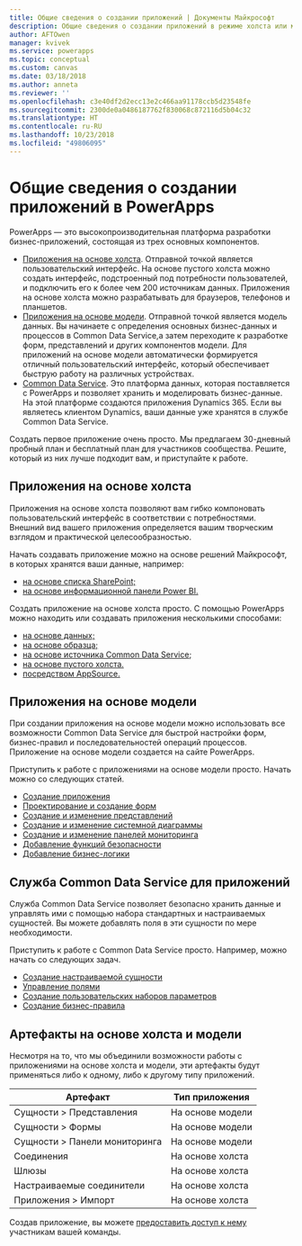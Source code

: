 ```yaml
---
title: Общие сведения о создании приложений | Документы Майкрософт
description: Общие сведения о создании приложений в режиме холста или модели и включении службы Common Data Service
author: AFTOwen
manager: kvivek
ms.service: powerapps
ms.topic: conceptual
ms.custom: canvas
ms.date: 03/18/2018
ms.author: anneta
ms.reviewer: ''
ms.openlocfilehash: c3e40df2d2ecc13e2c466aa91178ccb5d23548fe
ms.sourcegitcommit: 2300de0a0486187762f830068c872116d5b04c32
ms.translationtype: HT
ms.contentlocale: ru-RU
ms.lasthandoff: 10/23/2018
ms.locfileid: "49806095"
---
```

# <a name="overview-of-creating-apps-in-powerapps"></a>Общие сведения о создании приложений в PowerApps

PowerApps — это высокопроизводительная платформа разработки бизнес-приложений, состоящая из трех основных компонентов.

- [Приложения на основе холста](canvas-apps/getting-started.md). Отправной точкой является пользовательский интерфейс. На основе пустого холста можно создать интерфейс, подстроенный под потребности пользователей, и подключить его к более чем 200 источникам данных. Приложения на основе холста можно разрабатывать для браузеров, телефонов и планшетов.
- [Приложения на основе модели](model-driven-apps/model-driven-app-overview.md). Отправной точкой является модель данных. Вы начинаете с определения основных бизнес-данных и процессов в Common Data Service,а затем переходите к разработке форм, представлений и других компонентов модели. Для приложений на основе модели автоматически формируется отличный пользовательский интерфейс, который обеспечивает быструю работу на различных устройствах.
- [Common Data Service](common-data-service/data-platform-intro.md). Это платформа данных, которая поставляется с PowerApps и позволяет хранить и моделировать бизнес-данные. На этой платформе создаются приложения Dynamics 365. Если вы являетесь клиентом Dynamics, ваши данные уже хранятся в службе Common Data Service.

Создать первое приложение очень просто. Мы предлагаем 30-дневный пробный план и бесплатный план для участников сообщества. Решите, который из них лучше подходит вам, и приступайте к работе.

## <a name="canvas-apps"></a>Приложения на основе холста

Приложения на основе холста позволяют вам гибко компоновать пользовательский интерфейс в соответствии с потребностями. Внешний вид вашего приложения определяется вашим творческим взглядом и практической целесообразностью.

Начать создавать приложение можно на основе решений Майкрософт, в которых хранятся ваши данные, например:

- [на основе списка SharePoint;](canvas-apps/app-from-sharepoint.md#generate-an-app-from-within-sharepoint-online)
- [на основе информационной панели Power BI.](canvas-apps/embed-powerapps-powerbi.md)

Создать приложение на основе холста просто. С помощью PowerApps можно находить или создавать приложения несколькими способами:

- [на основе данных;](canvas-apps/app-from-sharepoint.md)
- [на основе образца;](canvas-apps/open-and-run-a-sample-app.md)
- [на основе источника Common Data Service;](canvas-apps/data-platform-create-app.md)
- [на основе пустого холста.](canvas-apps/data-platform-create-app-scratch.md)
- [посредством AppSource.](../user/app-source.md)

## <a name="model-driven-apps"></a>Приложения на основе модели

При создании приложения на основе модели можно использовать все возможности Common Data Service для быстрой настройки форм, бизнес-правил и последовательностей операций процессов. Приложение на основе модели создается на сайте PowerApps.

Приступить к работе с приложениями на основе модели просто. Начать можно со следующих статей.

- [Создание приложения](https://docs.microsoft.com/dynamics365/customer-engagement/customize/create-edit-app)
- [Проектирование и создание форм](https://docs.microsoft.com/dynamics365/customer-engagement/customize/create-design-forms)
- [Создание и изменение представлений](https://docs.microsoft.com/dynamics365/customer-engagement/customize/create-edit-views)
- [Создание и изменение системной диаграммы](https://docs.microsoft.com/dynamics365/customer-engagement/customize/create-edit-system-chart)
- [Создание и изменение панелей мониторинга](https://docs.microsoft.com/dynamics365/customer-engagement/customize/create-edit-dashboards)
- [Добавление функций безопасности](https://docs.microsoft.com/dynamics365/customer-engagement/customize/manage-access-apps-security-roles)
- [Добавление бизнес-логики](https://docs.microsoft.com/dynamics365/customer-engagement/customize/guide-staff-through-common-tasks-processes)

## <a name="common-data-service-for-apps"></a>Служба Common Data Service для приложений

Служба Common Data Service позволяет безопасно хранить данные и управлять ими с помощью набора стандартных и настраиваемых сущностей. Вы можете добавлять поля в эти сущности по мере необходимости.

Приступить к работе с Common Data Service просто. Например, можно начать со следующих задач.

- [Создание настраиваемой сущности](common-data-service/data-platform-create-entity.md)
- [Управление полями](common-data-service/data-platform-manage-fields.md)
- [Создание пользовательских наборов параметров](common-data-service/custom-picklists.md)
- [Создание бизнес-правила](https://docs.microsoft.com/dynamics365/customer-engagement/customize/create-business-rules-recommendations-apply-logic-form)

## <a name="canvas-and-model-driven-artifacts"></a>Артефакты на основе холста и модели

Несмотря на то, что мы объединили возможности работы с приложениями на основе холста и модели, эти артефакты будут применяться либо к одному, либо к другому типу приложений.

| Артефакт            | Тип приложения     |
|---------------------|--------------|
| Сущности > Представления      | На основе модели |
| Сущности > Формы      | На основе модели |
| Сущности > Панели мониторинга | На основе модели |
| Соединения         | На основе холста       |
| Шлюзы            | На основе холста       |
| Настраиваемые соединители   | На основе холста       |
| Приложения > Импорт       | На основе холста       |

Создав приложение, вы можете [предоставить доступ к нему](canvas-apps/share-app.md) участникам вашей команды.
